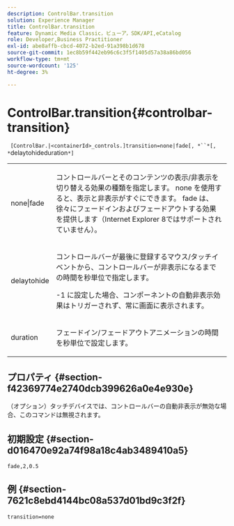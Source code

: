 ```yaml
---
description: ControlBar.transition
solution: Experience Manager
title: ControlBar.transition
feature: Dynamic Media Classic，ビューア，SDK/API,eCatalog
role: Developer,Business Practitioner
exl-id: abe8affb-cbcd-4072-b2ed-91a398b1d678
source-git-commit: 1ec8b59f442eb96c6c3f5f1405d57a38a86bd056
workflow-type: tm+mt
source-wordcount: '125'
ht-degree: 3%

---
```


# ControlBar.transition{#controlbar-transition}

` [ControlBar.|<containerId>_controls.]transition=none|fade[, *``*[, *`delaytohideduration`*]`

<table id="table_F71AA834FE494949A2D4B569EA5E721F"> 
 <tbody> 
  <tr> 
   <td colname="col1"> <p> <span class="codeph"> none|fade  </span> </p> </td> 
   <td colname="col2"> <p> コントロールバーとそのコンテンツの表示/非表示を切り替える効果の種類を指定します。 <span class="codeph"> none </span>を使用すると、表示と非表示がすぐにできます。<span class="codeph"> fade </span>は、徐々にフェードインおよびフェードアウトする効果を提供します（Internet Explorer 8ではサポートされていません）。 </p> </td> 
  </tr> 
  <tr> 
   <td colname="col1"> <p> <span class="codeph"> <span class="varname"> delaytohide  </span> </span> </p> </td> 
   <td colname="col2"> <p> コントロールバーが最後に登録するマウス/タッチイベントから、コントロールバーが非表示になるまでの時間を秒単位で指定します。 </p> <p> <span class="codeph"> -1 </span>に設定した場合、コンポーネントの自動非表示効果はトリガーされず、常に画面に表示されます。 </p> </td> 
  </tr> 
  <tr> 
   <td colname="col1"> <p> <span class="codeph"> <span class="varname"> duration  </span> </span> </p> </td> 
   <td colname="col2"> <p> フェードイン/フェードアウトアニメーションの時間を秒単位で設定します。 </p> </td> 
  </tr> 
 </tbody> 
</table>

## プロパティ {#section-f42369774e2740dcb399626a0e4e930e}

（オプション）タッチデバイスでは、コントロールバーの自動非表示が無効な場合、このコマンドは無視されます。

## 初期設定 {#section-d016470e92a74f98a18c4ab3489410a5}

`fade,2,0.5`

## 例 {#section-7621c8ebd4144bc08a537d01bd9c3f2f}

`transition=none`
